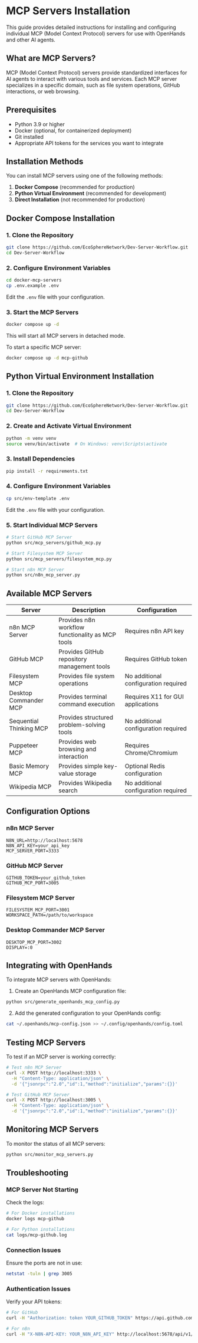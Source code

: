 # MCP Servers Installation

This guide provides detailed instructions for installing and configuring individual MCP (Model Context Protocol) servers for use with OpenHands and other AI agents.

## What are MCP Servers?

MCP (Model Context Protocol) servers provide standardized interfaces for AI agents to interact with various tools and services. Each MCP server specializes in a specific domain, such as file system operations, GitHub interactions, or web browsing.

## Prerequisites

- Python 3.9 or higher
- Docker (optional, for containerized deployment)
- Git installed
- Appropriate API tokens for the services you want to integrate

## Installation Methods

You can install MCP servers using one of the following methods:

1. **Docker Compose** (recommended for production)
2. **Python Virtual Environment** (recommended for development)
3. **Direct Installation** (not recommended for production)

## Docker Compose Installation

### 1. Clone the Repository

```bash
git clone https://github.com/EcoSphereNetwork/Dev-Server-Workflow.git
cd Dev-Server-Workflow
```

### 2. Configure Environment Variables

```bash
cd docker-mcp-servers
cp .env.example .env
```

Edit the `.env` file with your configuration.

### 3. Start the MCP Servers

```bash
docker compose up -d
```

This will start all MCP servers in detached mode.

To start a specific MCP server:

```bash
docker compose up -d mcp-github
```

## Python Virtual Environment Installation

### 1. Clone the Repository

```bash
git clone https://github.com/EcoSphereNetwork/Dev-Server-Workflow.git
cd Dev-Server-Workflow
```

### 2. Create and Activate Virtual Environment

```bash
python -m venv venv
source venv/bin/activate  # On Windows: venv\Scripts\activate
```

### 3. Install Dependencies

```bash
pip install -r requirements.txt
```

### 4. Configure Environment Variables

```bash
cp src/env-template .env
```

Edit the `.env` file with your configuration.

### 5. Start Individual MCP Servers

```bash
# Start GitHub MCP Server
python src/mcp_servers/github_mcp.py

# Start Filesystem MCP Server
python src/mcp_servers/filesystem_mcp.py

# Start n8n MCP Server
python src/n8n_mcp_server.py
```

## Available MCP Servers

| Server | Description | Configuration |
|--------|-------------|---------------|
| n8n MCP Server | Provides n8n workflow functionality as MCP tools | Requires n8n API key |
| GitHub MCP | Provides GitHub repository management tools | Requires GitHub token |
| Filesystem MCP | Provides file system operations | No additional configuration required |
| Desktop Commander MCP | Provides terminal command execution | Requires X11 for GUI applications |
| Sequential Thinking MCP | Provides structured problem-solving tools | No additional configuration required |
| Puppeteer MCP | Provides web browsing and interaction | Requires Chrome/Chromium |
| Basic Memory MCP | Provides simple key-value storage | Optional Redis configuration |
| Wikipedia MCP | Provides Wikipedia search | No additional configuration required |

## Configuration Options

### n8n MCP Server

```env
N8N_URL=http://localhost:5678
N8N_API_KEY=your_api_key
MCP_SERVER_PORT=3333
```

### GitHub MCP Server

```env
GITHUB_TOKEN=your_github_token
GITHUB_MCP_PORT=3005
```

### Filesystem MCP Server

```env
FILESYSTEM_MCP_PORT=3001
WORKSPACE_PATH=/path/to/workspace
```

### Desktop Commander MCP Server

```env
DESKTOP_MCP_PORT=3002
DISPLAY=:0
```

## Integrating with OpenHands

To integrate MCP servers with OpenHands:

1. Create an OpenHands MCP configuration file:

```bash
python src/generate_openhands_mcp_config.py
```

2. Add the generated configuration to your OpenHands config:

```bash
cat ~/.openhands/mcp-config.json >> ~/.config/openhands/config.toml
```

## Testing MCP Servers

To test if an MCP server is working correctly:

```bash
# Test n8n MCP Server
curl -X POST http://localhost:3333 \
  -H "Content-Type: application/json" \
  -d '{"jsonrpc":"2.0","id":1,"method":"initialize","params":{}}'

# Test GitHub MCP Server
curl -X POST http://localhost:3005 \
  -H "Content-Type: application/json" \
  -d '{"jsonrpc":"2.0","id":1,"method":"initialize","params":{}}'
```

## Monitoring MCP Servers

To monitor the status of all MCP servers:

```bash
python src/monitor_mcp_servers.py
```

## Troubleshooting

### MCP Server Not Starting

Check the logs:

```bash
# For Docker installations
docker logs mcp-github

# For Python installations
cat logs/mcp-github.log
```

### Connection Issues

Ensure the ports are not in use:

```bash
netstat -tuln | grep 3005
```

### Authentication Issues

Verify your API tokens:

```bash
# For GitHub
curl -H "Authorization: token YOUR_GITHUB_TOKEN" https://api.github.com/user

# For n8n
curl -H "X-N8N-API-KEY: YOUR_N8N_API_KEY" http://localhost:5678/api/v1/workflows
```